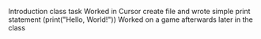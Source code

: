 Introduction class task
Worked in Cursor
create file and wrote simple print statement    (print("Hello, World!"))
Worked on a game afterwards later in the class
